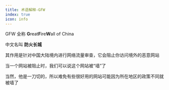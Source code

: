```yaml
---
title: 术语解释-GFW
index: true
icon: info
---
```


GFW 全称 **G**reat**F**ire**W**all of China

中文名叫 **防火长城**

其作用是针对中国大陆境内进行网络流量审查，它会阻止你访问境外的恶意网站

当一个网站被阻止时，我们可以说这个网站被“墙”了

当然，他是一刀切的，所以难免有些很好用的网站可能因为所在地区的政策不同就被墙了
